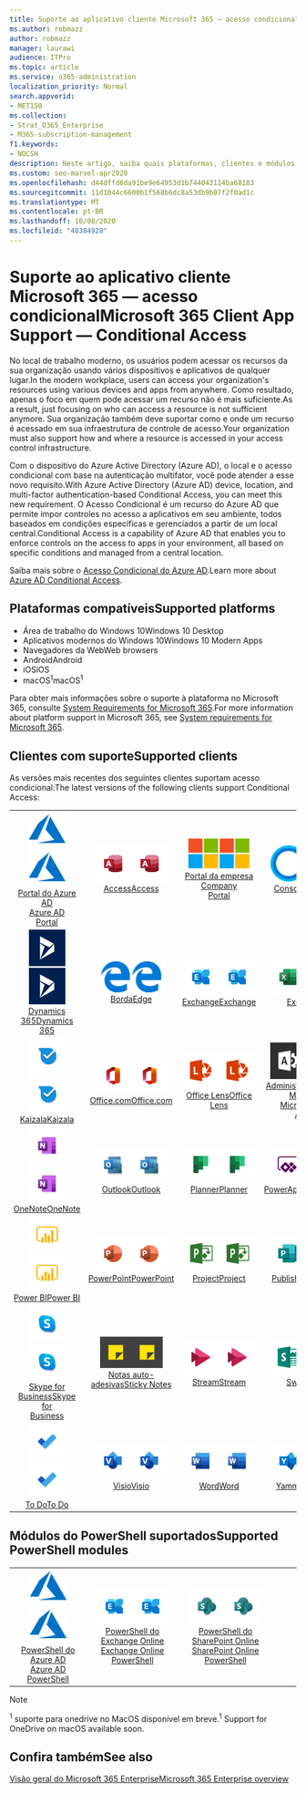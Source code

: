 ```yaml
---
title: Suporte ao aplicativo cliente Microsoft 365 — acesso condicional
ms.author: robmazz
author: robmazz
manager: laurawi
audience: ITPro
ms.topic: article
ms.service: o365-administration
localization_priority: Normal
search.appverid:
- MET150
ms.collection:
- Strat_O365_Enterprise
- M365-subscription-management
f1.keywords:
- NOCSH
description: Neste artigo, saiba quais plataformas, clientes e módulos do PowerShell suportam acesso condicional para o Microsoft 365.
ms.custom: seo-marvel-apr2020
ms.openlocfilehash: d44dffd6da91be9e64953d1b744043114ba68183
ms.sourcegitcommit: 11d1044c6600b1f568b6dc8a53db9b07f2f0ad1c
ms.translationtype: MT
ms.contentlocale: pt-BR
ms.lasthandoff: 10/08/2020
ms.locfileid: "48384928"
---
```

# <a name="microsoft-365-client-app-support--conditional-access"></a><span data-ttu-id="c1a0b-103">Suporte ao aplicativo cliente Microsoft 365 — acesso condicional</span><span class="sxs-lookup"><span data-stu-id="c1a0b-103">Microsoft 365 Client App Support — Conditional Access</span></span>

<span data-ttu-id="c1a0b-104">No local de trabalho moderno, os usuários podem acessar os recursos da sua organização usando vários dispositivos e aplicativos de qualquer lugar.</span><span class="sxs-lookup"><span data-stu-id="c1a0b-104">In the modern workplace, users can access your organization's resources using various devices and apps from anywhere.</span></span> <span data-ttu-id="c1a0b-105">Como resultado, apenas o foco em quem pode acessar um recurso não é mais suficiente.</span><span class="sxs-lookup"><span data-stu-id="c1a0b-105">As a result, just focusing on who can access a resource is not sufficient anymore.</span></span> <span data-ttu-id="c1a0b-106">Sua organização também deve suportar como e onde um recurso é acessado em sua infraestrutura de controle de acesso.</span><span class="sxs-lookup"><span data-stu-id="c1a0b-106">Your organization must also support how and where a resource is accessed in your access control infrastructure.</span></span>

<span data-ttu-id="c1a0b-107">Com o dispositivo do Azure Active Directory (Azure AD), o local e o acesso condicional com base na autenticação multifator, você pode atender a esse novo requisito.</span><span class="sxs-lookup"><span data-stu-id="c1a0b-107">With Azure Active Directory (Azure AD) device, location, and multi-factor authentication-based Conditional Access, you can meet this new requirement.</span></span> <span data-ttu-id="c1a0b-108">O Acesso Condicional é um recurso do Azure AD que permite impor controles no acesso a aplicativos em seu ambiente, todos baseados em condições específicas e gerenciados a partir de um local central.</span><span class="sxs-lookup"><span data-stu-id="c1a0b-108">Conditional Access is a capability of Azure AD that enables you to enforce controls on the access to apps in your environment, all based on specific conditions and managed from a central location.</span></span>

<span data-ttu-id="c1a0b-109">Saiba mais sobre o [Acesso Condicional do Azure AD](https://docs.microsoft.com/azure/active-directory/conditional-access/).</span><span class="sxs-lookup"><span data-stu-id="c1a0b-109">Learn more about [Azure AD Conditional Access](https://docs.microsoft.com/azure/active-directory/conditional-access/).</span></span>

## <a name="supported-platforms"></a><span data-ttu-id="c1a0b-110">Plataformas compatíveis</span><span class="sxs-lookup"><span data-stu-id="c1a0b-110">Supported platforms</span></span>

 - <span data-ttu-id="c1a0b-111">Área de trabalho do Windows 10</span><span class="sxs-lookup"><span data-stu-id="c1a0b-111">Windows 10 Desktop</span></span>
 - <span data-ttu-id="c1a0b-112">Aplicativos modernos do Windows 10</span><span class="sxs-lookup"><span data-stu-id="c1a0b-112">Windows 10 Modern Apps</span></span>
 - <span data-ttu-id="c1a0b-113">Navegadores da Web</span><span class="sxs-lookup"><span data-stu-id="c1a0b-113">Web browsers</span></span>
 - <span data-ttu-id="c1a0b-114">Android</span><span class="sxs-lookup"><span data-stu-id="c1a0b-114">Android</span></span>
 - <span data-ttu-id="c1a0b-115">iOS</span><span class="sxs-lookup"><span data-stu-id="c1a0b-115">iOS</span></span>
 - <span data-ttu-id="c1a0b-116">macOS<sup>1</sup></span><span class="sxs-lookup"><span data-stu-id="c1a0b-116">macOS<sup>1</sup></span></span>

<span data-ttu-id="c1a0b-117">Para obter mais informações sobre o suporte à plataforma no Microsoft 365, consulte [System Requirements for Microsoft 365](https://www.microsoft.com/microsoft-365/microsoft-365-and-office-resources).</span><span class="sxs-lookup"><span data-stu-id="c1a0b-117">For more information about platform support in Microsoft 365, see [System requirements for Microsoft 365](https://www.microsoft.com/microsoft-365/microsoft-365-and-office-resources).</span></span>

## <a name="supported-clients"></a><span data-ttu-id="c1a0b-118">Clientes com suporte</span><span class="sxs-lookup"><span data-stu-id="c1a0b-118">Supported clients</span></span>

<span data-ttu-id="c1a0b-119">As versões mais recentes dos seguintes clientes suportam acesso condicional:</span><span class="sxs-lookup"><span data-stu-id="c1a0b-119">The latest versions of the following clients support Conditional Access:</span></span>

| | | | | | |
|:---:|:---:|:---:|:---:|:---:|:---:|
| <span data-ttu-id="c1a0b-120">![Ícone do Azure](../media/o365-azure-64x64.png)</span><span class="sxs-lookup"><span data-stu-id="c1a0b-120">![Azure icon](../media/o365-azure-64x64.png)</span></span> <br> [<span data-ttu-id="c1a0b-121">Portal do Azure AD <br></span><span class="sxs-lookup"><span data-stu-id="c1a0b-121">Azure AD <br> Portal </span></span>](https://azure.microsoft.com/features/azure-portal/) | <span data-ttu-id="c1a0b-122">![Ícone do Access](../media/o365-access-64x64.png)</span><span class="sxs-lookup"><span data-stu-id="c1a0b-122">![Access icon](../media/o365-access-64x64.png)</span></span> <br> [<span data-ttu-id="c1a0b-123">Access</span><span class="sxs-lookup"><span data-stu-id="c1a0b-123">Access</span></span>](https://products.office.com/access) | <span data-ttu-id="c1a0b-124">![Ícone do portal da empresa](../media/o365-microsoft-64x64.png)</span><span class="sxs-lookup"><span data-stu-id="c1a0b-124">![Company portal icon](../media/o365-microsoft-64x64.png)</span></span> <br> [<span data-ttu-id="c1a0b-125">Portal da empresa <br></span><span class="sxs-lookup"><span data-stu-id="c1a0b-125">Company <br> Portal </span></span>](https://docs.microsoft.com/intune-user-help/sign-in-to-the-company-portal)  | <span data-ttu-id="c1a0b-126">![Ícone da Cortana](../media/o365-cortana-64x64.png)</span><span class="sxs-lookup"><span data-stu-id="c1a0b-126">![Cortana icon](../media/o365-cortana-64x64.png)</span></span> <br> [<span data-ttu-id="c1a0b-127">Consome</span><span class="sxs-lookup"><span data-stu-id="c1a0b-127">Cortana</span></span>](https://www.microsoft.com/cortana) | <span data-ttu-id="c1a0b-128">![Ícone do Delve](../media/o365-delve-64x64.png)</span><span class="sxs-lookup"><span data-stu-id="c1a0b-128">![Delve icon](../media/o365-delve-64x64.png)</span></span> <br> [<span data-ttu-id="c1a0b-129">Delve</span><span class="sxs-lookup"><span data-stu-id="c1a0b-129">Delve</span></span>](https://products.office.com/business/intelligent-search) 
| <span data-ttu-id="c1a0b-130">![Ícone do Dynamics 365](../media/o365-dynamics365-64x64.png)</span><span class="sxs-lookup"><span data-stu-id="c1a0b-130">![Dynamics 365 icon](../media/o365-dynamics365-64x64.png)</span></span> <br> [<span data-ttu-id="c1a0b-131">Dynamics 365</span><span class="sxs-lookup"><span data-stu-id="c1a0b-131">Dynamics 365</span></span>](https://dynamics.microsoft.com) | <span data-ttu-id="c1a0b-132">![Ícone de borda](../media/o365-edge-64x64.png)</span><span class="sxs-lookup"><span data-stu-id="c1a0b-132">![Edge icon](../media/o365-edge-64x64.png)</span></span> <br> [<span data-ttu-id="c1a0b-133">Borda</span><span class="sxs-lookup"><span data-stu-id="c1a0b-133">Edge</span></span>](https://www.microsoft.com/windows/microsoft-edge) | <span data-ttu-id="c1a0b-134">![Ícone do Exchange](../media/o365-exchange-64x64.png)</span><span class="sxs-lookup"><span data-stu-id="c1a0b-134">![Exchange icon](../media/o365-exchange-64x64.png)</span></span> <br> [<span data-ttu-id="c1a0b-135">Exchange</span><span class="sxs-lookup"><span data-stu-id="c1a0b-135">Exchange</span></span>](https://products.office.com/exchange/exchange-online) | <span data-ttu-id="c1a0b-136">![Ícone do Excel](../media/o365-excel-64x64.png)</span><span class="sxs-lookup"><span data-stu-id="c1a0b-136">![Excel icon](../media/o365-excel-64x64.png)</span></span> <br> [<span data-ttu-id="c1a0b-137">Excel</span><span class="sxs-lookup"><span data-stu-id="c1a0b-137">Excel</span></span>](https://products.office.com/excel) | <span data-ttu-id="c1a0b-138">![Ícone do Forms](../media/o365-forms-64x64.png)</span><span class="sxs-lookup"><span data-stu-id="c1a0b-138">![Forms icon](../media/o365-forms-64x64.png)</span></span> <br> [<span data-ttu-id="c1a0b-139">Forms</span><span class="sxs-lookup"><span data-stu-id="c1a0b-139">Forms</span></span>](https://flow.microsoft.com/connectors/shared_microsoftforms/microsoft-forms/) 
| <span data-ttu-id="c1a0b-140">![Ícone do Kaizala](../media/o365-kaizala-64x64.png)</span><span class="sxs-lookup"><span data-stu-id="c1a0b-140">![Kaizala icon](../media/o365-kaizala-64x64.png)</span></span> <br> [<span data-ttu-id="c1a0b-141">Kaizala</span><span class="sxs-lookup"><span data-stu-id="c1a0b-141">Kaizala</span></span>](https://products.office.com/en/business/microsoft-kaizala) | <span data-ttu-id="c1a0b-142">![Ícone de Office.com](../media/o365-office-64x64.png)</span><span class="sxs-lookup"><span data-stu-id="c1a0b-142">![Office.com icon](../media/o365-office-64x64.png)</span></span> <br> [<span data-ttu-id="c1a0b-143">Office.com</span><span class="sxs-lookup"><span data-stu-id="c1a0b-143">Office.com</span></span>](https://www.office.com/) | <span data-ttu-id="c1a0b-144">![Ícone de lente](../media/o365-lens-64x64.png)</span><span class="sxs-lookup"><span data-stu-id="c1a0b-144">![Lens icon](../media/o365-lens-64x64.png)</span></span> <br> [<span data-ttu-id="c1a0b-145">Office Lens</span><span class="sxs-lookup"><span data-stu-id="c1a0b-145">Office Lens</span></span>](https://www.microsoft.com/p/office-lens/9wzdncrfj3t8?activetab=pivot%3Aoverviewtab) | <span data-ttu-id="c1a0b-146">![Ícone de administração do Office 365](../media/o365-o365admin-64x64.png)</span><span class="sxs-lookup"><span data-stu-id="c1a0b-146">![Office 365 Admin icon](../media/o365-o365admin-64x64.png)</span></span> <br> [<span data-ttu-id="c1a0b-147">Administrador 365 da Microsoft <br></span><span class="sxs-lookup"><span data-stu-id="c1a0b-147">Microsoft 365 <br> Admin</span></span>](https://products.office.com/business/manage-office-365-admin-app) | <span data-ttu-id="c1a0b-148">![Ícone do OneDrive for Business](../media/o365-OneDrive-64x64.png)</span><span class="sxs-lookup"><span data-stu-id="c1a0b-148">![OneDrive for Business icon](../media/o365-OneDrive-64x64.png)</span></span> <br> [<span data-ttu-id="c1a0b-149">OneDrive<sup>1</sup></span><span class="sxs-lookup"><span data-stu-id="c1a0b-149">OneDrive<sup>1</sup></span></span>](https://products.office.com/onedrive-for-business/online-cloud-storage) 
| <span data-ttu-id="c1a0b-150">![Ícone do OneNote](../media/o365-OneNote-64x64.png)</span><span class="sxs-lookup"><span data-stu-id="c1a0b-150">![OneNote icon](../media/o365-OneNote-64x64.png)</span></span> <br> [<span data-ttu-id="c1a0b-151">OneNote</span><span class="sxs-lookup"><span data-stu-id="c1a0b-151">OneNote</span></span>](https://products.office.com/onenote) | <span data-ttu-id="c1a0b-152">![Ícone do Outlook](../media/o365-outlook-64x64.png)</span><span class="sxs-lookup"><span data-stu-id="c1a0b-152">![Outlook icon](../media/o365-outlook-64x64.png)</span></span> <br> [<span data-ttu-id="c1a0b-153">Outlook</span><span class="sxs-lookup"><span data-stu-id="c1a0b-153">Outlook</span></span>](https://products.office.com/outlook) | <span data-ttu-id="c1a0b-154">![Ícone do Planner](../media/o365-planner-64x64.png)</span><span class="sxs-lookup"><span data-stu-id="c1a0b-154">![Planner icon](../media/o365-planner-64x64.png)</span></span> <br> [<span data-ttu-id="c1a0b-155">Planner</span><span class="sxs-lookup"><span data-stu-id="c1a0b-155">Planner</span></span>](https://products.office.com/business/task-management-software) | <span data-ttu-id="c1a0b-156">![Ícone do PowerApps](../media/o365-powerapps-64x64.png)</span><span class="sxs-lookup"><span data-stu-id="c1a0b-156">![PowerApps icon](../media/o365-powerapps-64x64.png)</span></span> <br> [<span data-ttu-id="c1a0b-157">PowerApps</span><span class="sxs-lookup"><span data-stu-id="c1a0b-157">PowerApps</span></span>](https://powerapps.microsoft.com) | <span data-ttu-id="c1a0b-158">![Ícone de automatização de energia](../media/o365-flow-64x64.png)</span><span class="sxs-lookup"><span data-stu-id="c1a0b-158">![Power Automate icon](../media/o365-flow-64x64.png)</span></span> <br> [<span data-ttu-id="c1a0b-159"><br>Automatização de energia</span><span class="sxs-lookup"><span data-stu-id="c1a0b-159">Power <br> Automate</span></span>](https://flow.microsoft.com)
| <span data-ttu-id="c1a0b-160">![Ícone do PowerBI](../media/o365-powerbi-64x64.png)</span><span class="sxs-lookup"><span data-stu-id="c1a0b-160">![PowerBI icon](../media/o365-powerbi-64x64.png)</span></span> <br> [<span data-ttu-id="c1a0b-161">Power BI</span><span class="sxs-lookup"><span data-stu-id="c1a0b-161">Power BI</span></span>](https://powerbi.microsoft.com) | <span data-ttu-id="c1a0b-162">![Ícone do PowerPoint](../media/o365-powerpoint-64x64.png)</span><span class="sxs-lookup"><span data-stu-id="c1a0b-162">![PowerPoint icon](../media/o365-powerpoint-64x64.png)</span></span> <br> [<span data-ttu-id="c1a0b-163">PowerPoint</span><span class="sxs-lookup"><span data-stu-id="c1a0b-163">PowerPoint</span></span>](https://products.office.com/powerpoint) | <span data-ttu-id="c1a0b-164">![Ícone do Project](../media/o365-project-64x64.png)</span><span class="sxs-lookup"><span data-stu-id="c1a0b-164">![Project icon](../media/o365-project-64x64.png)</span></span> <br> [<span data-ttu-id="c1a0b-165">Project</span><span class="sxs-lookup"><span data-stu-id="c1a0b-165">Project</span></span>](https://products.office.com/project) | <span data-ttu-id="c1a0b-166">![Ícone do Publisher](../media/o365-publisher-64x64.png)</span><span class="sxs-lookup"><span data-stu-id="c1a0b-166">![Publisher icon](../media/o365-publisher-64x64.png)</span></span> <br> [<span data-ttu-id="c1a0b-167">Publisher</span><span class="sxs-lookup"><span data-stu-id="c1a0b-167">Publisher</span></span>](https://products.office.com/publisher) | <span data-ttu-id="c1a0b-168">![Ícone do SharePoint](../media/o365-sharepoint-64x64.png)</span><span class="sxs-lookup"><span data-stu-id="c1a0b-168">![SharePoint icon](../media/o365-sharepoint-64x64.png)</span></span> <br> [<span data-ttu-id="c1a0b-169">Do</span><span class="sxs-lookup"><span data-stu-id="c1a0b-169">Sharepoint</span></span>](https://products.office.com/sharepoint) 
| <span data-ttu-id="c1a0b-170">![Ícone do Skype for Business](../media/o365-skypeforbusiness-64x64.png)</span><span class="sxs-lookup"><span data-stu-id="c1a0b-170">![Skype for Business icon](../media/o365-skypeforbusiness-64x64.png)</span></span> <br> [<span data-ttu-id="c1a0b-171">Skype for <br> Business</span><span class="sxs-lookup"><span data-stu-id="c1a0b-171">Skype for <br> Business</span></span>](https://www.skype.com/business/) | <span data-ttu-id="c1a0b-172">![Ícone de notas auto-adesivas](../media/o365-stickynotes-64x64.png)</span><span class="sxs-lookup"><span data-stu-id="c1a0b-172">![Sticky Notes icon](../media/o365-stickynotes-64x64.png)</span></span> <br> [<span data-ttu-id="c1a0b-173">Notas auto-adesivas</span><span class="sxs-lookup"><span data-stu-id="c1a0b-173">Sticky Notes</span></span>](https://www.microsoft.com/p/microsoft-sticky-notes/9nblggh4qghw) | <span data-ttu-id="c1a0b-174">![Ícone do Stream](../media/o365-stream-64x64.png)</span><span class="sxs-lookup"><span data-stu-id="c1a0b-174">![Stream icon](../media/o365-stream-64x64.png)</span></span> <br> [<span data-ttu-id="c1a0b-175">Stream</span><span class="sxs-lookup"><span data-stu-id="c1a0b-175">Stream</span></span>](https://stream.microsoft.com) | <span data-ttu-id="c1a0b-176">![Ícone do Sway](../media/o365-sway-64x64.png)</span><span class="sxs-lookup"><span data-stu-id="c1a0b-176">![Sway icon](../media/o365-sway-64x64.png)</span></span> <br> [<span data-ttu-id="c1a0b-177">Sway</span><span class="sxs-lookup"><span data-stu-id="c1a0b-177">Sway</span></span>](https://sway.com) | <span data-ttu-id="c1a0b-178">![Ícone do Teams](../media/o365-teams-64x64.png)</span><span class="sxs-lookup"><span data-stu-id="c1a0b-178">![Teams icon](../media/o365-teams-64x64.png)</span></span> <br> [<span data-ttu-id="c1a0b-179">Teams</span><span class="sxs-lookup"><span data-stu-id="c1a0b-179">Teams</span></span>](https://products.office.com/microsoft-teams/group-chat-software) 
| <span data-ttu-id="c1a0b-180">![Ícone de tarefas pendentes](../media/o365-todo-64x64.png)</span><span class="sxs-lookup"><span data-stu-id="c1a0b-180">![To Do icon](../media/o365-todo-64x64.png)</span></span> <br> [<span data-ttu-id="c1a0b-181">To Do</span><span class="sxs-lookup"><span data-stu-id="c1a0b-181">To Do</span></span>](https://todo.microsoft.com) | <span data-ttu-id="c1a0b-182">![Ícone do Visio](../media/o365-visio-64x64.png)</span><span class="sxs-lookup"><span data-stu-id="c1a0b-182">![Visio icon](../media/o365-visio-64x64.png)</span></span> <br> [<span data-ttu-id="c1a0b-183">Visio</span><span class="sxs-lookup"><span data-stu-id="c1a0b-183">Visio</span></span>](https://products.office.com/visio/flowchart-software) | <span data-ttu-id="c1a0b-184">![Ícone do Word](../media/o365-word-64x64.png)</span><span class="sxs-lookup"><span data-stu-id="c1a0b-184">![Word icon](../media/o365-word-64x64.png)</span></span> <br> [<span data-ttu-id="c1a0b-185">Word</span><span class="sxs-lookup"><span data-stu-id="c1a0b-185">Word</span></span>](https://products.office.com/word) | <span data-ttu-id="c1a0b-186">![Ícone do Yammer](../media/o365-yammer-64x64.png)</span><span class="sxs-lookup"><span data-stu-id="c1a0b-186">![Yammer icon](../media/o365-yammer-64x64.png)</span></span> <br> [<span data-ttu-id="c1a0b-187">Yammer</span><span class="sxs-lookup"><span data-stu-id="c1a0b-187">Yammer</span></span>](https://products.office.com/yammer/yammer-overview)

## <a name="supported-powershell-modules"></a><span data-ttu-id="c1a0b-188">Módulos do PowerShell suportados</span><span class="sxs-lookup"><span data-stu-id="c1a0b-188">Supported PowerShell modules</span></span>

| | | | | | |
|:---:|:---:|:---:|:---:|:---:|:---:|
| <span data-ttu-id="c1a0b-189">![Ícone do Azure](../media/o365-azure-64x64.png)</span><span class="sxs-lookup"><span data-stu-id="c1a0b-189">![Azure icon](../media/o365-azure-64x64.png)</span></span> <br> [<span data-ttu-id="c1a0b-190">PowerShell do Azure AD <br></span><span class="sxs-lookup"><span data-stu-id="c1a0b-190">Azure AD <br> PowerShell</span></span>](https://docs.microsoft.com/powershell/azure/active-directory/overview?view=azureadps-2.0) | <span data-ttu-id="c1a0b-191">![Ícone do Exchange](../media/o365-exchange-64x64.png)</span><span class="sxs-lookup"><span data-stu-id="c1a0b-191">![Exchange icon](../media/o365-exchange-64x64.png)</span></span> <br> [<span data-ttu-id="c1a0b-192">PowerShell do Exchange Online <br></span><span class="sxs-lookup"><span data-stu-id="c1a0b-192">Exchange Online <br> PowerShell</span></span>](https://docs.microsoft.com/powershell/exchange/exchange-online-powershell) | <span data-ttu-id="c1a0b-193">![Ícone do SharePoint](../media/o365-sharepoint-64x64.png)</span><span class="sxs-lookup"><span data-stu-id="c1a0b-193">![SharePoint icon](../media/o365-sharepoint-64x64.png)</span></span> <br> [<span data-ttu-id="c1a0b-194">PowerShell do SharePoint Online <br></span><span class="sxs-lookup"><span data-stu-id="c1a0b-194">SharePoint Online <br> PowerShell</span></span>](https://docs.microsoft.com/powershell/sharepoint/sharepoint-online/connect-sharepoint-online)

> [!NOTE]
> <span data-ttu-id="c1a0b-195"><sup>1</sup> suporte para onedrive no MacOS disponível em breve.</span><span class="sxs-lookup"><span data-stu-id="c1a0b-195"><sup>1</sup> Support for OneDrive on macOS available soon.</span></span>

## <a name="see-also"></a><span data-ttu-id="c1a0b-196">Confira também</span><span class="sxs-lookup"><span data-stu-id="c1a0b-196">See also</span></span>

[<span data-ttu-id="c1a0b-197">Visão geral do Microsoft 365 Enterprise</span><span class="sxs-lookup"><span data-stu-id="c1a0b-197">Microsoft 365 Enterprise overview</span></span>](microsoft-365-overview.md)
